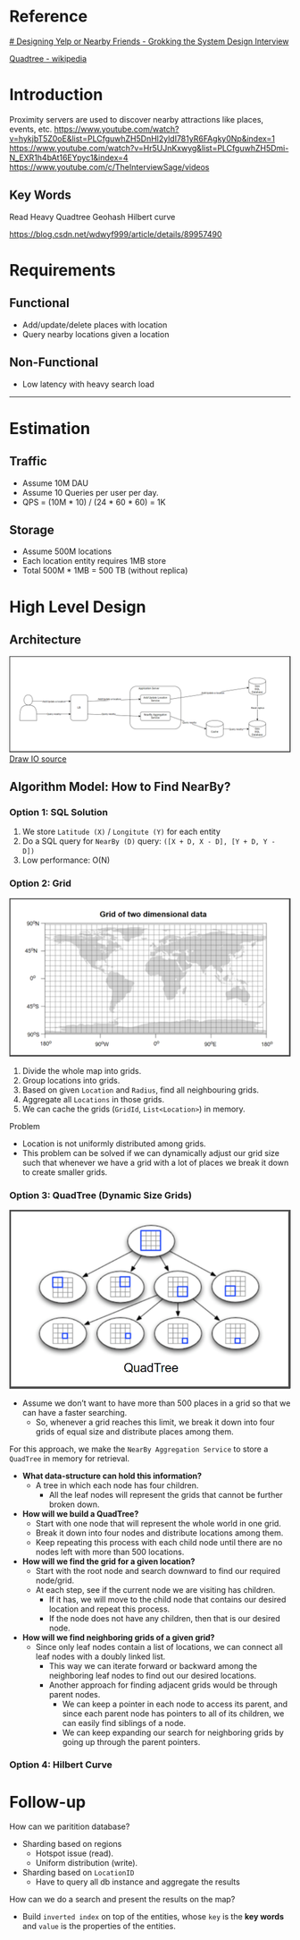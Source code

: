 # Reference

[# Designing Yelp or Nearby Friends - Grokking the System Design Interview](https://www.educative.io/courses/grokking-the-system-design-interview/B8rpM8E16LQ)

[Quadtree - wikipedia](https://en.wikipedia.org/wiki/Quadtree)

# Introduction
Proximity servers are used to discover nearby attractions like places, events, etc.
https://www.youtube.com/watch?v=hykjbT5Z0oE&list=PLCfguwhZH5DnHl2yldI781yR6FAgky0Np&index=1
https://www.youtube.com/watch?v=Hr5UJnKxwyg&list=PLCfguwhZH5Dmi-N_EXR1h4bAt16EYpyc1&index=4
https://www.youtube.com/c/TheInterviewSage/videos

## Key Words
Read Heavy
Quadtree
Geohash
Hilbert curve

https://blog.csdn.net/wdwyf999/article/details/89957490


# Requirements
## **Functional**
- Add/update/delete places with location
- Query nearby locations given a location

## **Non-Functional**
- Low latency with heavy search load

---
# Estimation
## **Traffic**
- Assume 10M DAU 
- Assume 10 Queries per user per day.
- QPS = (10M * 10) / (24 * 60 * 60) = 1K

## **Storage**
- Assume 500M locations
- Each location entity requires 1MB store
- Total 500M * 1MB = 500 TB (without replica)

# High Level Design
## Architecture
![POI](https://raw.githubusercontent.com/lambda826/My-Notebook/master/08%20Distributed%20System/01%20System%20Design/02%20System%20Design%20Demos/resource/POI.png)
[Draw IO source](https://app.diagrams.net/#G1HA21GylJ42Z1oZyYARWOKjJJ4f9iuiUc)

## Algorithm Model: How to Find NearBy?
### Option 1: SQL Solution
1. We store  `Latitude (X)` / `Longitute (Y)` for each entity 
2. Do a SQL query for `NearBy (D)` query: `([X + D, X - D], [Y + D, Y - D])`
3. Low performance: O(N)

### Option 2: Grid
![POI Grid](https://raw.githubusercontent.com/lambda826/My-Notebook/master/08%20Distributed%20System/01%20System%20Design/02%20System%20Design%20Demos/resource/POI%20Grid.png)
1. Divide the whole map into grids.
2. Group locations into grids.
3. Based on given `Location` and `Radius`, find all neighbouring grids.
4. Aggregate all `Locations` in those grids.
5. We can cache the grids (`GridId`, `List<Location>`) in memory.

Problem
- Location is not uniformly distributed among grids.
- This problem can be solved if we can dynamically adjust our grid size such that whenever we have a grid with a lot of places we break it down to create smaller grids.

### Option 3: QuadTree (Dynamic Size Grids)
![QuadTree](https://raw.githubusercontent.com/lambda826/My-Notebook/master/999%20Resource/QuadTree.png)
- Assume we don’t want to have more than 500 places in a grid so that we can have a faster searching.
	- So, whenever a grid reaches this limit, we break it down into four grids of equal size and distribute places among them.

For this approach, we make the `NearBy Aggregation Service` to store a `QuadTree` in memory for retrieval.

- **What data-structure can hold this information?**
	- A tree in which each node has four children.
		- All the leaf nodes will represent the grids that cannot be further broken down.
- **How will we build a QuadTree?**
	- Start with one node that will represent the whole world in one grid.
	- Break it down into four nodes and distribute locations among them.
	- Keep repeating this process with each child node until there are no nodes left with more than 500 locations.
- **How will we find the grid for a given location?**
	- Start with the root node and search downward to find our required node/grid.
	- At each step, see if the current node we are visiting has children.
		- If it has, we will move to the child node that contains our desired location and repeat this process.
		- If the node does not have any children, then that is our desired node.
- **How will we find neighboring grids of a given grid?**
	- Since only leaf nodes contain a list of locations, we can connect all leaf nodes with a doubly linked list.
		- This way we can iterate forward or backward among the neighboring leaf nodes to find out our desired locations.
		- Another approach for finding adjacent grids would be through parent nodes.
			- We can keep a pointer in each node to access its parent, and since each parent node has pointers to all of its children, we can easily find siblings of a node.
			- We can keep expanding our search for neighboring grids by going up through the parent pointers.

### Option 4: Hilbert Curve


# Follow-up
How can we paritition database?
 - Sharding based on regions
	 - Hotspot issue (read).
	 - Uniform distribution (write). 
 - Sharding based on `LocationID`
	 - Have to query all db instance and aggregate the results

How can we do a search and present the results on the map?
 - Build `inverted index` on top of the entities, whose `key` is the **key words** and `value` is the properties of the entities.
<!--stackedit_data:
eyJoaXN0b3J5IjpbMTIyNjg2OTM0MSwtMTgzODI3MDM1OCwtMT
cxNTczMDA1Nyw1OTM2ODg3NywtMTU1NjEwOTUyMiw2NDkwMDg1
MTgsMjEyMjE1NjAyOCwtMTM3ODM4MzUyOSwxMzIyNDQ4NTMxLD
MzODU5MDUzOCwxNjYwNDEzMzQ1LC05NDc4ODI1NzEsMTI5MTA5
NDkyNiwtMTA1OTU2NTYwNywtMTUyMzU3Njk5MywtODQ4MjIzNT
AyXX0=
-->